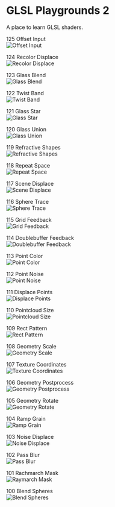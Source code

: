 # GLSL Playgrounds 2

A place to learn GLSL shaders.

125 Offset Input  
![Offset Input](125-offset-input-250708/125-offset-input-250708.png)

124 Recolor Displace  
![Recolor Displace](124-recolor-displace-250627/124-recolor-displace-250627.png)

123 Glass Blend  
![Glass Blend](123-glass-blend-250622/123-glass-blend-250622.png)

122 Twist Band  
![Twist Band](122-twist-band-250613/122-twist-band-250613.png)

121 Glass Star  
![Glass Star](121-glass-star-250607/121-glass-star-250607.png)

120 Glass Union  
![Glass Union](120-glass-union-250606/120-glass-union-250606.png)

119 Refractive Shapes  
![Refractive Shapes](119-refractive-shapes-250604/119-refractive-shapes-250604.png)

118 Repeat Space  
![Repeat Space](118-repeat-space-250603/118-repeat-space-250603.png)

117 Scene Displace  
![Scene Displace](117-scene-displace-250529/117-scene-displace-250529.png)

116 Sphere Trace  
![Sphere Trace](116-sphere-trace-250526/116-sphere-trace-250526.png)

115 Grid Feedback  
![Grid Feedback](115-grid-feedback-250524/115-grid-feedback-250524.png)

114 Doublebuffer Feedback  
![Doublebuffer Feedback](114-doublebuffer-feedback-250516/114-doublebuffer-feedback-250516.png)

113 Point Color  
![Point Color](113-point-color-250515/113-point-color-250515.png)

112 Point Noise  
![Point Noise](112-point-noise-250512/112-point-noise-250512.png)

111 Displace Points  
![Displace Points](111-displace-points-250511/111-displace-points-250511.png)

110 Pointcloud Size  
![Pointcloud Size](110-pointcloud-size-250510/110-pointcloud-size-250510.png)

109 Rect Pattern  
![Rect Pattern](109-rect-pattern-250505/109-rect-pattern-250505.png)

108 Geometry Scale  
![Geometry Scale](108-geometry-scale-250502/108-geometry-scale-250502.png)

107 Texture Coordinates  
![Texture Coordinates](107-texture-coordinates-250427/107-texture-coordinates-250427.png)

106 Geometry Postprocess  
![Geometry Postprocess](106-geometry-postprocess-250426/106-geometry-postprocess-250426.png)

105 Geometry Rotate  
![Geometry Rotate](105-geometry-rotate-250425/105-geometry-rotate-250425.png)

104 Ramp Grain  
![Ramp Grain](104-ramp-grain-250424/104-ramp-grain-250424.png)

103 Noise Displace  
![Noise Displace](103-noise-displace-250421/103-noise-displace-250421.png)

102 Pass Blur  
![Pass Blur](102-pass-blur-250420/102-pass-blur-250420.png)

101 Rachmarch Mask  
![Raymarch Mask](101-raymarch-mask-250419/101-raymarch-mask-250419.png)

100 Blend Spheres  
![Blend Spheres](100-blend-spheres-250418/100-blend-spheres-250418.png)
